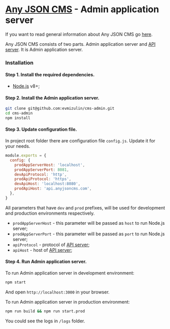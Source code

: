 # [Any JSON CMS](http://anyjsoncms.com) - Admin application server

If you want to read general information about Any JSON CMS go [here](https://github.com/evmizulin/any-json-cms).

Any JSON CMS consists of two parts. Admin application server and [API server](https://github.com/evmizulin/cms-api). It is Admin application server.

### Installation

#### Step 1. Install the required dependencies.
- [Node.js](https://nodejs.org/) v8+;

#### Step 2. Install the Admin application server.
```sh
git clone git@github.com:evmizulin/cms-admin.git
cd cms-admin
npm install
```

#### Step 3. Update configuration file.
In project root folder there are configuration file ```config.js```. Update it for your needs.
```js
module.exports = {
  config: {
    prodAppServerHost: 'localhost',
    prodAppServerPort: 8081,
    devApiProtocol: 'http',
    prodApiProtocol: 'https',
    devApiHost: 'localhost:8080',
    prodApiHost: 'api.anyjsoncms.com',
  },
}
```
All parameters that have ```dev``` and ```prod``` prefixes, will be used for development and production environments respectively.

- ```prodAppServerHost``` - this parameter will be passed as ```host``` to run Node.js server;
- ```prodAppServerPort``` - this parameter will be passed as ```port``` to run Node.js server;
- ```apiProtocol``` - protocol of [API server](https://github.com/evmizulin/cms-api);
- ```apiHost``` - host of [API server](https://github.com/evmizulin/cms-api);

#### Step 4. Run Admin application server.
To run Admin application server in development environment:
```sh
npm start
```
And open ```http://localhost:3000``` in your browser.

To run Admin application server in production environment:
```sh
npm run build && npm run start.prod
```
You could see the logs in ```/logs``` folder.
